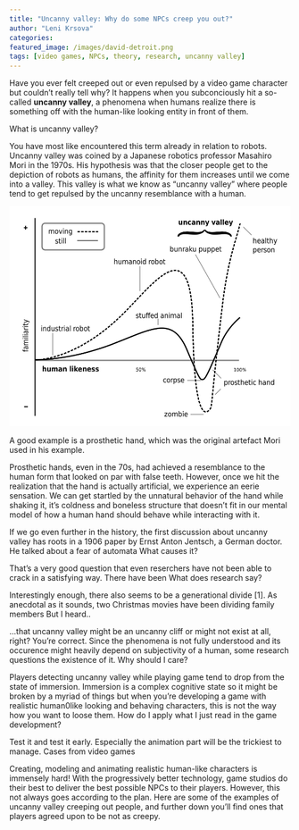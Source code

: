 ```yaml
---
title: "Uncanny valley: Why do some NPCs creep you out?"
author: "Leni Krsova"
categories: 
featured_image: /images/david-detroit.png
tags: [video games, NPCs, theory, research, uncanny valley]
---
```


Have you ever felt creeped out or even repulsed by a video game character but couldn’t really tell why? It happens when you subconciously hit a so-called **uncanny valley**, a phenomena when humans realize there is something off with the human-like looking entity in front of them.

What is uncanny valley?

You have most like encountered this term already in relation to robots. Uncanny valley was coined by a Japanese robotics professor Masahiro Mori in the 1970s. His hypothesis was that the closer people get to the depiction of robots as humans, the affinity for them increases until we come into a valley. This valley is what we know as “uncanny valley” where people tend to get repulsed by the uncanny resemblance with a human.

![](/images/mori-uncanny.png)

A good example is a prosthetic hand, which was the original artefact Mori used in his example.

Prosthetic hands, even in the 70s, had achieved a resemblance to the human form that looked on par with false teeth. However, once we hit the realization that the hand is actually artificial, we experience an eerie sensation. We can get startled by the unnatural behavior of the hand while shaking it, it’s coldness and boneless structure that doesn’t fit in our mental model of how a human hand should behave while interacting with it.

If we go even further in the history, the first discussion about uncanny valley has roots in a 1906 paper by Ernst Anton Jentsch, a German doctor. He talked about a fear of automata
What causes it?

That’s a very good question that even reserchers have not been able to crack in a satisfying way. There have been
What does research say?

Interestingly enough, there also seems to be a generational divide [1]. As anecdotal as it sounds, two Christmas movies have been dividing family members
But I heard..

…that uncanny valley might be an uncanny cliff or might not exist at all, right? You’re correct. Since the phenomena is not fully understood and its occurence might heavily depend on subjectivity of a human, some research questions the existence of it.
Why should I care?

Players detecting uncanny valley while playing game tend to drop from the state of immersion. Immersion is a complex cognitive state so it might be broken by a myriad of things but when you’re developing a game with realistic human0like looking and behaving characters, this is not the way how you want to loose them.
How do I apply what I just read in the game development?

Test it and test it early. Especially the animation part will be the trickiest to manage.
Cases from video games

Creating, modeling and animating realistic human-like characters is immensely hard! With the progressively better technology, game studios do their best to deliver the best possible NPCs to their players. However, this not always goes according to the plan. Here are some of the examples of uncanny valley creeping out people, and further down you’ll find ones that players agreed upon to be not as creepy.
